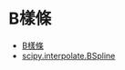 # B樣條

* [B樣條](https://zh.wikipedia.org/zh-tw/B%E6%A0%B7%E6%9D%A1)
* [scipy.interpolate.BSpline](https://docs.scipy.org/doc/scipy/reference/generated/scipy.interpolate.BSpline.html)
